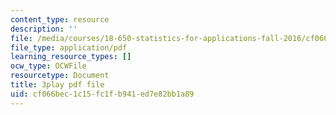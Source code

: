 ```yaml
---
content_type: resource
description: ''
file: /media/courses/18-650-statistics-for-applications-fall-2016/cf066bec1c15fc1fb941ed7e82bb1a89_JBIz7UadY5M.pdf
file_type: application/pdf
learning_resource_types: []
ocw_type: OCWFile
resourcetype: Document
title: 3play pdf file
uid: cf066bec-1c15-fc1f-b941-ed7e82bb1a89
---
```

